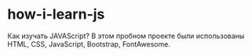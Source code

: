 # how-i-learn-js
Как изучать JAVAScript?
В этом пробном проекте были использованы HTML, CSS, JavaScript, Bootstrap, FontAwesome.
